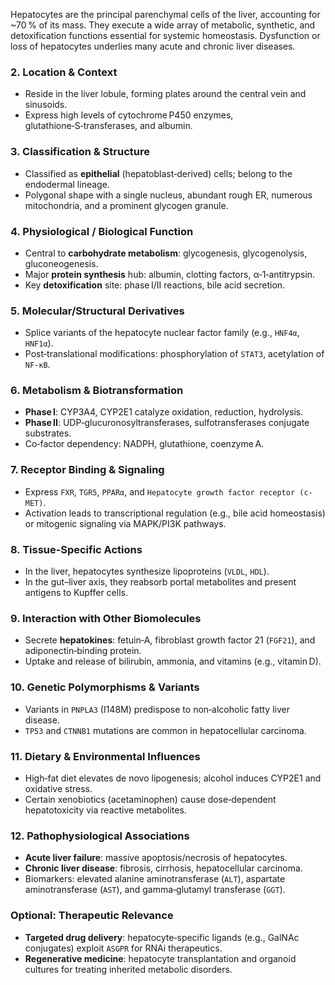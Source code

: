 Hepatocytes are the principal parenchymal cells of the liver, accounting for ~70 % of its mass. They execute a wide array of metabolic, synthetic, and detoxification functions essential for systemic homeostasis. Dysfunction or loss of hepatocytes underlies many acute and chronic liver diseases.

### 2. Location & Context
- Reside in the liver lobule, forming plates around the central vein and sinusoids.  
- Express high levels of cytochrome P450 enzymes, glutathione‑S‑transferases, and albumin.  

### 3. Classification & Structure  
- Classified as **epithelial** (hepatoblast‑derived) cells; belong to the endodermal lineage.  
- Polygonal shape with a single nucleus, abundant rough ER, numerous mitochondria, and a prominent glycogen granule.  

### 4. Physiological / Biological Function  
- Central to **carbohydrate metabolism**: glycogenesis, glycogenolysis, gluconeogenesis.  
- Major **protein synthesis** hub: albumin, clotting factors, α‑1‑antitrypsin.  
- Key **detoxification** site: phase I/II reactions, bile acid secretion.  

### 5. Molecular/Structural Derivatives  
- Splice variants of the hepatocyte nuclear factor family (e.g., `HNF4α`, `HNF1α`).  
- Post‑translational modifications: phosphorylation of `STAT3`, acetylation of `NF‑κB`.  

### 6. Metabolism & Biotransformation  
- **Phase I**: CYP3A4, CYP2E1 catalyze oxidation, reduction, hydrolysis.  
- **Phase II**: UDP‑glucuronosyltransferases, sulfotransferases conjugate substrates.  
- Co‑factor dependency: NADPH, glutathione, coenzyme A.  

### 7. Receptor Binding & Signaling  
- Express `FXR`, `TGR5`, `PPARα`, and `Hepatocyte growth factor receptor (c-MET)`.  
- Activation leads to transcriptional regulation (e.g., bile acid homeostasis) or mitogenic signaling via MAPK/PI3K pathways.  

### 8. Tissue‑Specific Actions  
- In the liver, hepatocytes synthesize lipoproteins (`VLDL`, `HDL`).  
- In the gut–liver axis, they reabsorb portal metabolites and present antigens to Kupffer cells.  

### 9. Interaction with Other Biomolecules  
- Secrete **hepatokines**: fetuin‑A, fibroblast growth factor 21 (`FGF21`), and adiponectin‑binding protein.  
- Uptake and release of bilirubin, ammonia, and vitamins (e.g., vitamin D).  

### 10. Genetic Polymorphisms & Variants  
- Variants in `PNPLA3` (I148M) predispose to non‑alcoholic fatty liver disease.  
- `TP53` and `CTNNB1` mutations are common in hepatocellular carcinoma.  

### 11. Dietary & Environmental Influences  
- High‑fat diet elevates de novo lipogenesis; alcohol induces CYP2E1 and oxidative stress.  
- Certain xenobiotics (acetaminophen) cause dose‑dependent hepatotoxicity via reactive metabolites.  

### 12. Pathophysiological Associations  
- **Acute liver failure**: massive apoptosis/necrosis of hepatocytes.  
- **Chronic liver disease**: fibrosis, cirrhosis, hepatocellular carcinoma.  
- Biomarkers: elevated alanine aminotransferase (`ALT`), aspartate aminotransferase (`AST`), and gamma‑glutamyl transferase (`GGT`).  

### Optional: Therapeutic Relevance  
- **Targeted drug delivery**: hepatocyte‑specific ligands (e.g., GalNAc conjugates) exploit `ASGPR` for RNAi therapeutics.  
- **Regenerative medicine**: hepatocyte transplantation and organoid cultures for treating inherited metabolic disorders.